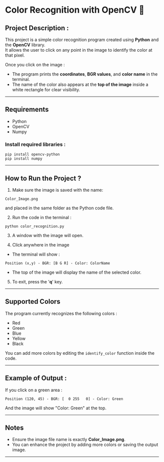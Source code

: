 # Color Recognition with OpenCV 🎨

## Project Description :
This project is a simple color recognition program created using **Python** and the **OpenCV** library.  
It allows the user to click on any point in the image to identify the color at that pixel.

Once you click on the image :
- The program prints the **coordinates**, **BGR values**, and **color name** in the terminal.
- The name of the color also appears at the **top of the image** inside a white rectangle for clear visibility.

---

## Requirements
- Python 
- OpenCV
- Numpy

### Install required libraries :
```
pip install opencv-python
pip install numpy
```

---

## How to Run the Project ?
1. Make sure the image is saved with the name:
```
Color_Image.png
```
and placed in the same folder as the Python code file.

2. Run the code in the terminal :
```
python color_recognition.py
```

3. A window with the image will open.

4. Click anywhere in the image
- The terminal will show :
```
Position (x,y) - BGR: [B G R] - Color: ColorName
```
- The top of the image will display the name of the selected color.

5. To exit, press the '**q**' key.

---

## Supported Colors
The program currently recognizes the following colors : 
- Red
- Green
- Blue
- Yellow
- Black

You can add more colors by editing the `identify_color` function inside the code.

---

## Example of Output :
If you click on a green area :
```
Position (120, 45) - BGR: [  0 255   0] - Color: Green
```
And the image will show "Color: Green" at the top.

---

## Notes
- Ensure the image file name is exactly **Color_Image.png**.
- You can enhance the project by adding more colors or saving the output image.

---

